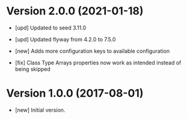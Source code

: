# Version 2.0.0 (2021-01-18)

* [upd] Updated to seed 3.11.0
* [upd] Updated flyway from 4.2.0 to 7.5.0

* [new] Adds more configuration keys to available configuration

* [fix] Class Type Arrays properties now work as intended instead of being skipped


# Version 1.0.0 (2017-08-01)

* [new] Initial version.

